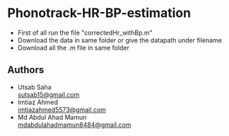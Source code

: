 # Phonotrack-HR-BP-estimation
+ First of all run the file "correctedHr_withBp.m"
+ Download the data in same folder or give the datapath under filename
+ Download all the .m file in same folder 

## Authors
- Utsab Saha\
[sutsab15@gmail.com](mailto:sutsab15@gmail.com)
- Imtiaz Ahmed\
[imtiazahmed5573@gmail.com](mailto:imtiazahmed5573@gmail.com)
- Md Abdul Ahad Mamun\
[mdabdulahadmamun8484@gmail.com](mailto:mdabdulahadmamun8484@gmail.com)
